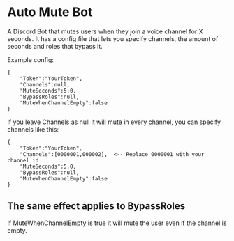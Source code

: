 # Auto Mute Bot
A Discord Bot that mutes users when they join a voice channel for X seconds. 
It has a config file that lets you specify channels, the amount of seconds and roles that bypass it. 

Example config:
```
{
	"Token":"YourToken",
	"Channels":null,
	"MuteSeconds":5.0,
	"BypassRoles":null,
	"MuteWhenChannelEmpty":false
}
```
If you leave Channels as null it will mute in every channel, you can specify channels like this:
```
{
	"Token":"YourToken",
	"Channels":[0000001,000002],  <-- Replace 0000001 with your channel id
	"MuteSeconds":5.0,
	"BypassRoles":null,
	"MuteWhenChannelEmpty":false
}
```
The same effect applies to BypassRoles
 --
 
 If MuteWhenChannelEmpty is true it will mute the user even if the channel is empty.
 
